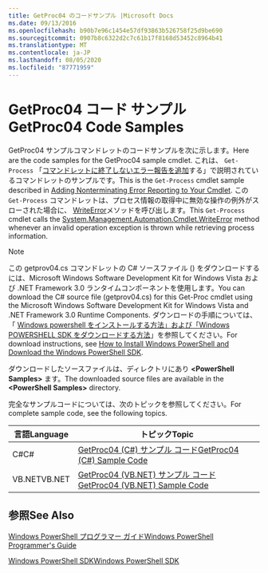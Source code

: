 ```yaml
---
title: GetProc04 のコードサンプル |Microsoft Docs
ms.date: 09/13/2016
ms.openlocfilehash: b90b7e96c1454e57df93863b526758f25d9be690
ms.sourcegitcommit: 0907b8c6322d2c7c61b17f8168d53452c8964b41
ms.translationtype: MT
ms.contentlocale: ja-JP
ms.lasthandoff: 08/05/2020
ms.locfileid: "87771959"
---
```

# <a name="getproc04-code-samples"></a><span data-ttu-id="6f78d-102">GetProc04 コード サンプル</span><span class="sxs-lookup"><span data-stu-id="6f78d-102">GetProc04 Code Samples</span></span>

<span data-ttu-id="6f78d-103">GetProc04 サンプルコマンドレットのコードサンプルを次に示します。</span><span class="sxs-lookup"><span data-stu-id="6f78d-103">Here are the code samples for the GetProc04 sample cmdlet.</span></span> <span data-ttu-id="6f78d-104">これは、 `Get-Process` 「[コマンドレットに終了しないエラー報告を追加](../cmdlet/adding-non-terminating-error-reporting-to-your-cmdlet.md)する」で説明されているコマンドレットのサンプルです。</span><span class="sxs-lookup"><span data-stu-id="6f78d-104">This is the `Get-Process` cmdlet sample described in [Adding Nonterminating Error Reporting to Your Cmdlet](../cmdlet/adding-non-terminating-error-reporting-to-your-cmdlet.md).</span></span> <span data-ttu-id="6f78d-105">この `Get-Process` コマンドレットは、プロセス情報の取得中に無効な操作の例外がスローされた場合に、 [WriteError](/dotnet/api/System.Management.Automation.Cmdlet.WriteError)メソッドを呼び出します。</span><span class="sxs-lookup"><span data-stu-id="6f78d-105">This `Get-Process` cmdlet calls the [System.Management.Automation.Cmdlet.WriteError](/dotnet/api/System.Management.Automation.Cmdlet.WriteError) method whenever an invalid operation exception is thrown while retrieving process information.</span></span>

> [!NOTE]
> <span data-ttu-id="6f78d-106">この getprov04.cs コマンドレットの C# ソースファイル () をダウンロードするには、Microsoft Windows Software Development Kit for Windows Vista および .NET Framework 3.0 ランタイムコンポーネントを使用します。</span><span class="sxs-lookup"><span data-stu-id="6f78d-106">You can download the C# source file (getprov04.cs) for this Get-Proc cmdlet using the Microsoft Windows Software Development Kit for Windows Vista and .NET Framework 3.0 Runtime Components.</span></span> <span data-ttu-id="6f78d-107">ダウンロードの手順については、「 [Windows powershell をインストールする方法」および「Windows POWERSHELL SDK をダウンロードする方法](/powershell/scripting/developer/installing-the-windows-powershell-sdk)」を参照してください。</span><span class="sxs-lookup"><span data-stu-id="6f78d-107">For download instructions, see [How to Install Windows PowerShell and Download the Windows PowerShell SDK](/powershell/scripting/developer/installing-the-windows-powershell-sdk).</span></span>
>
> <span data-ttu-id="6f78d-108">ダウンロードしたソースファイルは、ディレクトリにあり **\<PowerShell Samples>** ます。</span><span class="sxs-lookup"><span data-stu-id="6f78d-108">The downloaded source files are available in the **\<PowerShell Samples>** directory.</span></span>

<span data-ttu-id="6f78d-109">完全なサンプルコードについては、次のトピックを参照してください。</span><span class="sxs-lookup"><span data-stu-id="6f78d-109">For complete sample code, see the following topics.</span></span>

|<span data-ttu-id="6f78d-110">言語</span><span class="sxs-lookup"><span data-stu-id="6f78d-110">Language</span></span>|<span data-ttu-id="6f78d-111">トピック</span><span class="sxs-lookup"><span data-stu-id="6f78d-111">Topic</span></span>|
|--------------|-----------|
|<span data-ttu-id="6f78d-112">C#</span><span class="sxs-lookup"><span data-stu-id="6f78d-112">C#</span></span>|[<span data-ttu-id="6f78d-113">GetProc04 (C#) サンプル コード</span><span class="sxs-lookup"><span data-stu-id="6f78d-113">GetProc04 (C#) Sample Code</span></span>](./getproc04-csharp-sample-code.md)|
|<span data-ttu-id="6f78d-114">VB.NET</span><span class="sxs-lookup"><span data-stu-id="6f78d-114">VB.NET</span></span>|[<span data-ttu-id="6f78d-115">GetProc04 (VB.NET) サンプル コード</span><span class="sxs-lookup"><span data-stu-id="6f78d-115">GetProc04 (VB.NET) Sample Code</span></span>](./getproc04-vb-net-sample-code.md)|

## <a name="see-also"></a><span data-ttu-id="6f78d-116">参照</span><span class="sxs-lookup"><span data-stu-id="6f78d-116">See Also</span></span>

[<span data-ttu-id="6f78d-117">Windows PowerShell プログラマー ガイド</span><span class="sxs-lookup"><span data-stu-id="6f78d-117">Windows PowerShell Programmer's Guide</span></span>](./windows-powershell-programmer-s-guide.md)

[<span data-ttu-id="6f78d-118">Windows PowerShell SDK</span><span class="sxs-lookup"><span data-stu-id="6f78d-118">Windows PowerShell SDK</span></span>](../windows-powershell-reference.md)
